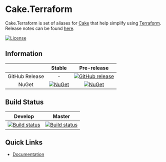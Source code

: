 # Cake.Terraform

Cake.Terraform is set of aliases for [Cake][0] that help simplify using [Terraform][1].
Release notes can be found [here](ReleaseNotes.md).

[![License](http://img.shields.io/:license-mit-blue.svg)][2]

## Information

| |Stable|Pre-release|
|:--:|:--:|:--:|
|GitHub Release|-|[![GitHub release](https://img.shields.io/github/release/erikvanbrakel/Cake.Terraform.svg)][3]|
|NuGet|[![NuGet](https://img.shields.io/nuget/v/Cake.Terraform.svg)][4]|[![NuGet](https://img.shields.io/nuget/vpre/Cake.Terraform.svg)][5]|

## Build Status

|Develop|Master|
|:--:|:--:|
|[![Build status](https://ci.appveyor.com/api/projects/status/7abq919ioxqwhqmn/branch/master?svg=true)][6]|[![Build status](https://ci.appveyor.com/api/projects/status/7abq919ioxqwhqmn/branch/master?svg=true)][7]|

## Quick Links

- [Documentation][8]


[0]: http://cakebuild.net/
[1]: https://www.terraform.io/
[2]: https://mit-license.org/
[3]: https://github.com/erikvanbrakel/Cake.Terraform/releases/latest
[4]: https://www.nuget.org/packages/Cake.Terraform
[5]: https://www.nuget.org/packages/Cake.Terraform
[6]: https://ci.appveyor.com/project/erikvanbrakel/cake-terraform/branch/develop
[7]: https://ci.appveyor.com/project/erikvanbrakel/cake-terraform/branch/master
[8]: https://erikvanbrakel.github.io/Cake.Terraform
